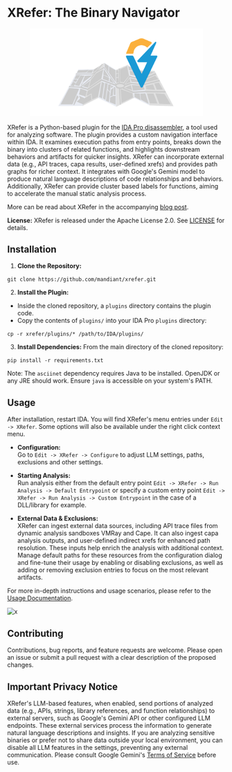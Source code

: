 # XRefer: The Binary Navigator

<p align="center">
  <img src="images/xrefer_logo_main.png" alt="XRefer Logo" width="400">
</p>


XRefer is a Python-based plugin for the [IDA Pro disassembler](https://hex-rays.com/ida-pro), a tool used for analyzing software. The plugin provides a custom navigation interface within IDA. It examines execution paths from entry points, breaks down the binary into clusters of related functions, and highlights downstream behaviors and artifacts for quicker insights. XRefer can incorporate external data (e.g., API traces, capa results, user-defined xrefs) and provides path graphs for richer context. It integrates with Google's Gemini model to produce natural language descriptions of code relationships and behaviors. Additionally, XRefer can provide cluster based labels for functions, aiming to accelerate the manual static analysis process.

More can be read about XRefer in the accompanying [blog post](https://cloud.google.com/blog/topics/threat-intelligence/xrefer-gemini-assisted-binary-navigator).

**License:** XRefer is released under the Apache License 2.0. See [LICENSE](LICENSE) for details.

## Installation

1. **Clone the Repository:**
  ```
  git clone https://github.com/mandiant/xrefer.git
  ```

2. **Install the Plugin:**
- Inside the cloned repository, a `plugins` directory contains the plugin code.
- Copy the contents of `plugins/` into your IDA Pro `plugins` directory:
```
cp -r xrefer/plugins/* /path/to/IDA/plugins/
```

3. **Install Dependencies:**
From the main directory of the cloned repository:
  ```
  pip install -r requirements.txt
  ```
   

Note: The `asciinet` dependency requires Java to be installed. OpenJDK or any JRE should work. Ensure `java` is accessible on your system's PATH.

## Usage

After installation, restart IDA. You will find XRefer's menu entries under `Edit -> XRefer`. Some options will also be available under the right click context menu.

- **Configuration:**  
Go to `Edit -> XRefer -> Configure` to adjust LLM settings, paths, exclusions and other settings.

- **Starting Analysis:**  
Run analysis either from the default entry point `Edit -> XRefer -> Run Analysis -> Default Entrypoint` or specify a custom entry point `Edit -> XRefer -> Run Analysis -> Custom Entrypoint` in the case of a DLL/library for example.

- **External Data & Exclusions:**  
XRefer can ingest external data sources, including API trace files from dynamic analysis sandboxes VMRay and Cape. It can also ingest capa analysis outputs, and user-defined indirect xrefs for enhanced path resolution. These inputs help enrich the analysis with additional context. Manage default paths for these resources from the configuration dialog and fine-tune their usage by enabling or disabling exclusions, as well as adding or removing exclusion entries to focus on the most relevant artifacts.

For more in-depth instructions and usage scenarios, please refer to the [Usage Documentation](docs/usage.md).

![x](/images/navigation.gif)

## Contributing

Contributions, bug reports, and feature requests are welcome. Please open an issue or submit a pull request with a clear description of the proposed changes.

## Important Privacy Notice

XRefer's LLM-based features, when enabled, send portions of analyzed data (e.g., APIs, strings, library references, and function relationships) to external servers, such as Google's Gemini API or other configured LLM endpoints. These external services process the information to generate natural language descriptions and insights. If you are analyzing sensitive binaries or prefer not to share data outside your local environment, you can disable all LLM features in the settings, preventing any external communication. Please consult Google Gemini's [Terms of Service](https://cloud.google.com/gemini/docs/discover/data-governance)  before use.
